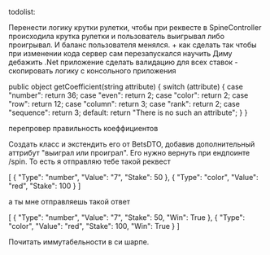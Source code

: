 todolist:

Перенести логику крутки рулетки, чтобы при реквесте в SpineController происходила крутка рулетки и пользователь выигрывал либо проигрывал. И баланс пользователя менялся. + как сделать так чтобы при изменении кода сервер сам перезапускался научить Диму дебажить .Net приложение сделать валидацию для всех ставок - скопировать логику с консольного приложения

public object getCoefficient(string attribute) { switch (attribute) { case "number": return 36; case "even": return 2; case "color": return 2; case "row": return 12; case "column": return 3; case "rank": return 2; case "sequence": return 3; default: return "There is no such an attribute"; } }

перепровер правильность коеффициентов

Создать класс и экстендить его от BetsDTO, добавив дополнительный аттрибут "выиграл или проиграл". Его нужно вернуть при ендпоинте /spin. То есть я отправляю тебе такой реквест

[ { "Type": "number", "Value": "7", "Stake": 50 }, { "Type": "color", "Value": "red", "Stake": 100 } ]

а ты мне отправляешь такой ответ

[ { "Type": "number", "Value": "7", "Stake": 50, "Win": True }, { "Type": "color", "Value": "red", "Stake": 100, "Win": True } ]

Почитать иммутабельности в си шарпе.